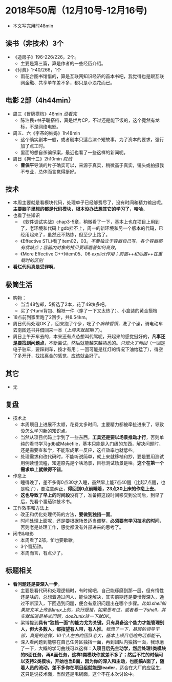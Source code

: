 # 2018年50周（12月10号-12月16号)

+ 本文写完用时48min

## 读书（非技术）3个

+ 《造房子》196-226/226，2个。
  + 主要是第三篇，算是作者的一些经历介绍。
+ 《付费》1-40/266，1个
  + 雨花台图书馆借的，算是互联网知识经济的首本书吧，我觉得也是跟互联网金融、共享单车差不多，都只是小浪花而已。

## 电影 2部（4h44min）

+ 周三《冒牌搭档》46min *没看完*
  + 陈浩民+林子聪搭档，真是烂片CP，不过还是能下饭的，这个竟然有龙标，不是网络电影。
+ 周五、六《李茶的姑妈》1h48min
  + 这个确实剧本一般，或者剧本只适合演个短故事，为了资本的要求，强行加了点工时。
  + 里面的想自杀骗保案，最近也看了一些这样的新闻呢。
+ 周日《狗十三》2h10min *院线*
  + **曹保平**导演的片子确实可以，来源于真实，稍微高于真实，镜头或拍摄我不专业，总体而言觉得挺好。

## 技术

+ 本周主要就是看模块代码，处理单子已经够费尽了，没有时间和精力输出呢。**主要脑子里想的都是代码模块，根本没办法想其它的学习了，哈哈**。
+ 也看了些知识
  + 《软件调试实战》chap3-5章，稍微看了一下，基本上也在项目上用到了，老环境和代码上gdb挂不上，周一的新环境和另一个版本的代码，已经用起来了，虽然还不熟练，但至少上路了。
  + 《Effective STL》看了item02，03。*不要独立于容器自己写，各个容器都有优缺点；容器内对象的拷贝要琢磨着如何高效*。
  + 《More Effective C++》item05、06 *explict作用；前置++和后置++在重载时的区别*
+ **看烂代码真是受罪啊**。

## 极简生活

+ 购物：
  + 当当48包邮，5折选了2本，花了49块多吧。
  + 买了个tumi背包、棉袄一件（穿了一下又太热了）、小盒装的黄金搭档
+ 18点前到家里跑了2回步，共8.54km。
+ 周日代码处理OK了，回来跑了个步，吃了个*麻辣香锅*，洗了个澡，骑电动车去南图还书并借回来一本（*上周末就超期了*）。
+ 周日上午开车去的，本来还有点怂想叫代驾呢，开起来的感觉挺好的，**凡事还是要找到问题点**，不断尝试，然后就能越来越熟悉的。*只熄火了两回*（一回是电子驻车，要踩刹车，按才有用；一回可能是红灯的情况下油给猛了），得空了多开开，找找离合的感觉，应该就会好了。

## 其它

+ 无

## 复盘

+ 技术上
  + 本周项目上进展不太顺，花费太多时间，主要精力都被牵扯进来了，导致没怎么学习新的知识点。
  + 当然从项目代码上学到了一些东西，**工具还是要以场景推动才行**，否则单纯的看书学习gdb或Makefile，基本只能是入门级的东西，解决问题时，还是需要查和学，不能形成第一反应，这样效率也就低些。
  + 处理需求和改代码时，不能听说简单，就上来就移植和抄，要是要用测试用例读懂流程，知道原先是个啥场景，目标测试场景是啥。**这个在第一个需求单上就做得不错**。
+ 作息上
  + 睡得晚了，差不多得0点30才入睡，虽然早上能7点40醒（比起7点醒，也是晚了），要注意纠正，**得回到0点前睡着，23点30上床的作息上去**。
  + **这也导致了早上的时间段**没有了，准备把这段时间移交到公司后，到早了后，先看个番茄钟技术书。
+ 工作效率和方法上
  + 改正和优化处理代码的方法，**要做到独挡一面**。
  + 时间处理上面呢，还是要根据场景适当调整，**必须要有学习技术的时间**，否则老是处理工作，感觉都没有外部进来的思考了。
+ 闲书&电影
  + 本周看了2部，忙也要歇歇。
  + 3个番茄钟。
  + 本周而言，有点少了。

## 标题相关

+ **看问题还是要深入一步**。
  + 主要是看代码和处理逻辑时，有时候吧，自己能琢磨到那一层，但有惰性还是啥的，总想着通过问人，能快速解决，其实前期还是要慢慢深入，通过不断深入，下回遇到问题，便会有意识问题出在哪个步骤。*比如.shell如果按文本上传到linux上的，执行报错，如果思考过，或者看一下shell，其实就知道是格式问题，dos2unix转一下就OK*。
  + 梁博提到**具有“独挡一面”的能力尤为关键，只有具备这个能力才能管理别人，但大多数人，都指望有人带，有人推**。*我想了一下，基层的领导干部，真是的这样，10个人左右的团队老大，基本上项目组啥的活都能干*。
  + 深入看问题到能够在自己任务区独挡一面，再到团队内独挡一面，我琢磨了一下，大概的学习曲线可以这样：**入项目后先主动学，然后处理1类模块的B面任务，再A面任务，这样1类模块你就差不多了；然后不忙的时候可以支持2类模块，开始也当B面，因为你的深入和主动，也能搞A面了，随着人员的流动，差不多你在项目组就能是leader**，适合在大厂的应届生，这只是说技术面，当然还是甩锅面，这个不在本次讨论中。
